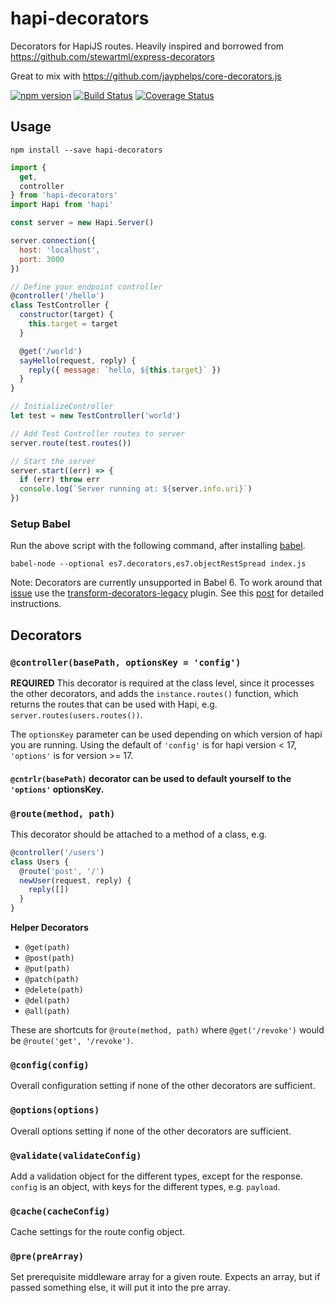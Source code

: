 # hapi-decorators

Decorators for HapiJS routes.
Heavily inspired and borrowed from https://github.com/stewartml/express-decorators

Great to mix with https://github.com/jayphelps/core-decorators.js

[![npm version](https://badge.fury.io/js/hapi-decorators.svg)](http://badge.fury.io/js/hapi-decorators)
[![Build Status](https://travis-ci.org/knownasilya/hapi-decorators.svg)](https://travis-ci.org/knownasilya/hapi-decorators)
[![Coverage Status](https://coveralls.io/repos/knownasilya/hapi-decorators/badge.svg?branch=master&service=github)](https://coveralls.io/github/knownasilya/hapi-decorators?branch=master)

## Usage

```no-highlight
npm install --save hapi-decorators
```

```js
import {
  get,
  controller
} from 'hapi-decorators'
import Hapi from 'hapi'

const server = new Hapi.Server()

server.connection({
  host: 'localhost',
  port: 3000
})

// Define your endpoint controller
@controller('/hello')
class TestController {
  constructor(target) {
    this.target = target
  }

  @get('/world')
  sayHello(request, reply) {
    reply({ message: `hello, ${this.target}` })
  }
}

// InitializeController
let test = new TestController('world')

// Add Test Controller routes to server
server.route(test.routes())

// Start the server
server.start((err) => {
  if (err) throw err
  console.log(`Server running at: ${server.info.uri}`)
})
```

### Setup Babel

Run the above script with the following command, after installing [babel].

```no-highlight
babel-node --optional es7.decorators,es7.objectRestSpread index.js
```

Note: Decorators are currently unsupported in Babel 6. To work around that [issue]
use the [transform-decorators-legacy] plugin. See this [post] for detailed instructions.


## Decorators

### `@controller(basePath, optionsKey = 'config')`

**REQUIRED** This decorator is required at the class level, since it processes the other decorators, and adds
the `instance.routes()` function, which returns the routes that can be used with Hapi, e.g. `server.routes(users.routes())`.

The `optionsKey` parameter can be used depending on which version of hapi you are running. Using the default of `'config'` is for hapi version < 17, `'options'` is for version >= 17.

#### `@cntrlr(basePath)` decorator can be used to default yourself to the `'options'` optionsKey.

### `@route(method, path)`

This decorator should be attached to a method of a class, e.g.

```js
@controller('/users')
class Users {
  @route('post', '/')
  newUser(request, reply) {
    reply([])
  }
}
```

**Helper Decorators**

* `@get(path)`
* `@post(path)`
* `@put(path)`
* `@patch(path)`
* `@delete(path)`
* `@del(path)`
* `@all(path)`

These are shortcuts for `@route(method, path)` where `@get('/revoke')` would be `@route('get', '/revoke')`.

### `@config(config)`

Overall configuration setting if none of the other decorators are sufficient.

### `@options(options)`

Overall options setting if none of the other decorators are sufficient.

### `@validate(validateConfig)`

Add a validation object for the different types, except for the response.
`config` is an object, with keys for the different types, e.g. `payload`.

### `@cache(cacheConfig)`

Cache settings for the route config object.

### `@pre(preArray)`

Set prerequisite middleware array for a given route.
Expects an array, but if passed something else, it will put it into the pre array.

[babel]: https://www.npmjs.com/package/babel
[transform-decorators-legacy]: https://www.npmjs.com/package/babel-plugin-transform-decorators-legacy
[issue]: https://phabricator.babeljs.io/T2645
[post]: http://technologyadvice.github.io/es7-decorators-babel6
